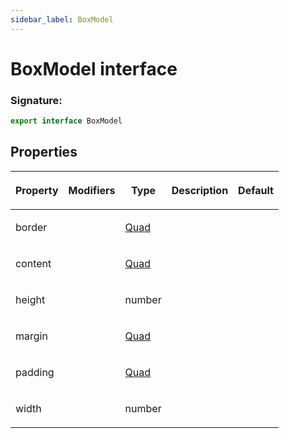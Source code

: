 ```yaml
---
sidebar_label: BoxModel
---
```


# BoxModel interface

### Signature:

```typescript
export interface BoxModel
```

## Properties

<table><thead><tr><th>

Property

</th><th>

Modifiers

</th><th>

Type

</th><th>

Description

</th><th>

Default

</th></tr></thead>
<tbody><tr><td>

<span id="border">border</span>

</td><td>

</td><td>

[Quad](./puppeteer.quad.md)

</td><td>

</td><td>

</td></tr>
<tr><td>

<span id="content">content</span>

</td><td>

</td><td>

[Quad](./puppeteer.quad.md)

</td><td>

</td><td>

</td></tr>
<tr><td>

<span id="height">height</span>

</td><td>

</td><td>

number

</td><td>

</td><td>

</td></tr>
<tr><td>

<span id="margin">margin</span>

</td><td>

</td><td>

[Quad](./puppeteer.quad.md)

</td><td>

</td><td>

</td></tr>
<tr><td>

<span id="padding">padding</span>

</td><td>

</td><td>

[Quad](./puppeteer.quad.md)

</td><td>

</td><td>

</td></tr>
<tr><td>

<span id="width">width</span>

</td><td>

</td><td>

number

</td><td>

</td><td>

</td></tr>
</tbody></table>
